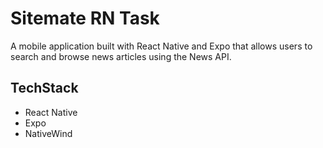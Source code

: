 # Sitemate RN Task

A mobile application built with React Native and Expo that allows users to search and browse news articles using the News API.

## TechStack

- React Native
- Expo
- NativeWind
